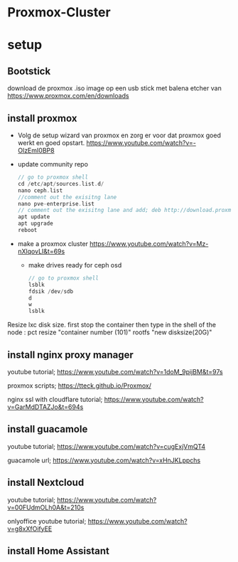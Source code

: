 # Proxmox-Cluster


# setup

## Bootstick
download de proxmox .iso image op een usb stick met balena etcher van https://www.proxmox.com/en/downloads

## install proxmox

* Volg de setup wizard van proxmox en zorg er voor dat proxmox goed werkt en goed opstart.
  https://www.youtube.com/watch?v=-OlzEmI0BP8

* update community repo
  ```c
  // go to proxmox shell
  cd /etc/apt/sources.list.d/
  nano ceph.list
  //comment out the exisitng lane
  nano pve-enterprise.list
  // comment out the exisitng lane and add; deb http://download.proxmox.com/debian/pve bookworm pve-no-subscription
  apt update
  apt upgrade
  reboot
  ```

* make a proxmox cluster
  https://www.youtube.com/watch?v=Mz-nXlqovLI&t=69s
  * make drives ready for ceph osd
    ```c
    // go to proxmox shell
    lsblk
    fdsik /dev/sdb
    d
    w
    lsblk
    ```

Resize lxc disk size. first stop the container then type in the shell of the node : pct resize "container number (101)" rootfs "new disksize(20G)"


## install nginx proxy manager
youtube tutorial; https://www.youtube.com/watch?v=1doM_9pijBM&t=97s 

proxmox scripts; https://tteck.github.io/Proxmox/ 

nginx ssl with cloudflare tutorial; https://www.youtube.com/watch?v=GarMdDTAZJo&t=694s

## install guacamole
youtube tutorial; https://www.youtube.com/watch?v=cugExjVmQT4

guacamole url; https://www.youtube.com/watch?v=xHnJKLppchs

## install Nextcloud
youtube tutorial; https://www.youtube.com/watch?v=00FUdmOLh0A&t=210s

onlyoffice youtube tutorial; https://www.youtube.com/watch?v=g8xXfOifyEE

## install Home Assistant

